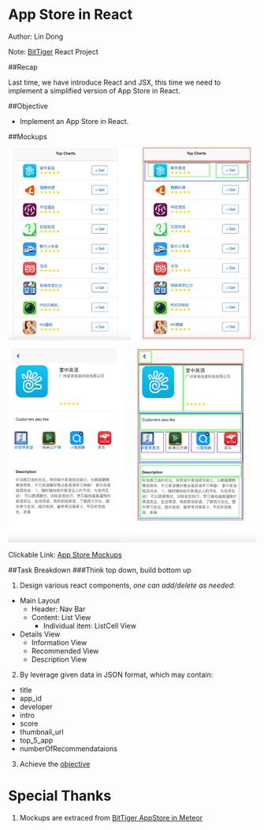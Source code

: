 # App Store in React

Author: Lin Dong

Note: [BitTiger](http://bittiger.io) React Project

##Recap

Last time, we have introduce React and JSX, this time we need to implement a simplified version of App Store in React.

##Objective

* Implement an App Store in React.

##Mockups

![](./screenshots/1_merged.png)

![](./screenshots/2_merged.png)

Clickable Link: [App Store Mockups](https://invis.io/AH604TLWV)

##Task Breakdown
###Think top down, build bottom up

1. Design various react components, *one can add/delete as needed*:

  * Main Layout
    * Header: Nav Bar
    * Content: List View
      * Individual item: ListCell View
  * Details View
    * Information View
    * Recommended View
    * Description View

2. By leverage given data in JSON format, which may contain:

  * title
  * app_id
  * developer
  * intro
  * score
  * thumbnail_url
  * top_5_app
  * numberOfRecommendataions

3. Achieve the [objective](##objective)

# Special Thanks
1. Mockups are extraced from [BitTiger AppStore in Meteor](https://github.com/BitTiger/meteorjs_app_store)

